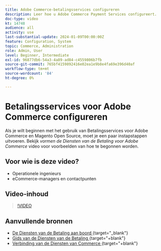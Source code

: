 ```yaml
---
title: Adobe Commerce-betalingsservices configureren
description: Leer hoe u Adobe Commerce Payment Services configureert.
doc-type: video
kt: 14748
audience: all
activity: use
last-substantial-update: 2024-01-09T00:00:00Z
feature: Configuration, System
topic: Commerce, Administration
role: Admin, User
level: Beginner, Intermediate
exl-id: 96877db6-54a3-4a89-ad84-c4559806b7fb
source-git-commit: 765bf4159892416e02ea1e9b8e4fa69e396d40af
workflow-type: tm+mt
source-wordcount: '84'
ht-degree: 0%

---
```


# Betalingsservices voor Adobe Commerce configureren

Als je wilt beginnen met het gebruik van Betalingsservices voor Adobe Commerce en Magento Open Source, moet je een paar instapstappen uitvoeren. Bekijk _vormen de Diensten van de Betaling voor Adobe Commerce_ video voor voorbeelden van hoe te begonnen worden.

## Voor wie is deze video?

- Operationele ingenieurs
- eCommerce-managers en contactpunten

## Video-inhoud

>[!VIDEO](https://video.tv.adobe.com/v/3425957?learn=on)

## Aanvullende bronnen

- [ De Diensten van de Betaling aan boord ](https://experienceleague.adobe.com/docs/commerce-merchant-services/payment-services/get-started/onboard.html){target="_blank"} 
- [ Gids van de Diensten van de Betaling ](https://experienceleague.adobe.com/docs/commerce-merchant-services/payment-services/guide-overview.html) {target="+blank"}
- [ Verbinding van de Diensten van Commerce ](https://experienceleague.adobe.com/docs/commerce-merchant-services/user-guides/integration-services/saas.html) {target="+blank"}

